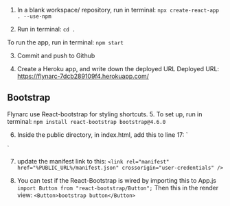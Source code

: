 1. In a blank workspace/ repository, run in terminal:
`npx create-react-app . --use-npm`

2. Run in terminal:
`cd .`

To run the app, run in terminal:
`npm start`

3. Commit and push to Github

4. Create a Heroku app, and write down the deployed URL
Deployed URL: https://flynarc-7dcb289109f4.herokuapp.com/

Bootstrap
---
Flynarc use React-bootstrap for styling shortcuts.
5. To set up, run in terminal:
`npm install react-bootstrap bootstrap@4.6.0`

6. Inside the public directory, in index.html, add this to line 17:
`
    <link
      rel="stylesheet"
      href="https://cdn.jsdelivr.net/npm/bootstrap@5.3.2/dist/css/bootstrap.min.css"
      integrity="sha384-T3c6CoIi6uLrA9TneNEoa7RxnatzjcDSCmG1MXxSR1GAsXEV/Dwwykc2MPK8M2HN"
      crossorigin="anonymous"
    />
`

7. update the manifest link to this:
`<link rel="manifest" href="%PUBLIC_URL%/manifest.json" crossorigin="user-credentials" />`

8. You can test if the React-Bootstrap is wired by importing this to App.js
`import Button from "react-bootstrap/Button";`
Then this in the render view:
`<Button>bootstrap button</Button>`
